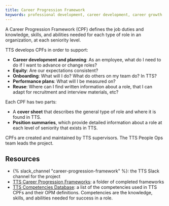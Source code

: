 ```yaml
---
title: Career Progression Framework
keywords: professional development, career development, career growth
---
```


A Career Progression Framework (CPF) defines the job duties and knowledge,
skills, and abilities needed for each type of role in an organization, at each
seniority level.

TTS develops CPFs in order to support:

- **Career development and planning**: As an employee, what do I need to do if I
  want to advance or change roles?
- **Equity**: Are our expectations consistent?
- **Onboarding**: What will I do? What do others on my team do? In TTS?
- **Performance plans**: What will I be measured on?
- **Reuse**: Where can I find written information about a role, that I can adapt
  for recruitment and interview materials, etc?

Each CPF has two parts:

- A **cover sheet** that describes the general type of role and where it is
  found in TTS.
- **Position summaries**, which provide detailed information about a role at
  each level of seniority that exists in TTS.

CPFs are created and maintained by TTS supervisors. The TTS People Ops team
leads the project.

## Resources

- {% slack_channel "career-progression-framework" %}: the TTS Slack channel for
  the project
- [TTS Career Progression Frameworks](https://drive.google.com/drive/folders/12E7VbV7YhRfBp5fRdcjfpdVSLPPCyKHe):
  a folder of completed frameworks
- [TTS Competencies Database](https://docs.google.com/spreadsheets/d/1PUwEQmgl7B04Q4uFN-QtD2ZW5G9JzD7PO5pDIE2fyok/edit):
  a list of the competencies used in TTS CPFs and their OPM definitions.
  Competencies are the knowledge, skills, and abilities needed for success in a
  role.